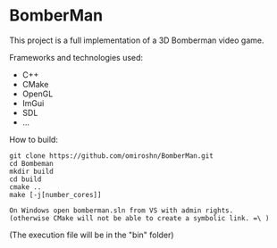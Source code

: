 # BomberMan

This project is a full implementation of a 3D Bomberman video game.

Frameworks and technologies used:
- C++
- CMake
- OpenGL
- ImGui
- SDL
- ...


How to build:
```
git clone https://github.com/omiroshn/BomberMan.git
cd Bombeman
mkdir build
cd build
cmake ..
make [-j[number_cores]]
```


```
On Windows open bomberman.sln from VS with admin rights.
(otherwise CMake will not be able to create a symbolic link. =\ )
```

(The execution file will be in the "bin" folder)
